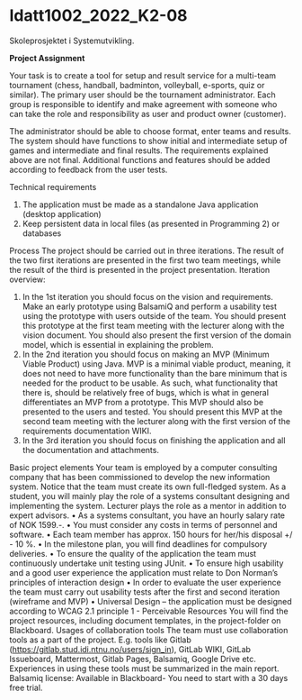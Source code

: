 # Idatt1002_2022_K2-08

Skoleprosjektet i Systemutvikling.

**Project Assignment**

Your task is to create a tool for setup and result service for a multi-team tournament (chess, handball, badminton,
volleyball, e-sports, quiz or similar). The primary user should be the tournament administrator. Each group is
responsible to identify and make agreement with someone who can take the role and responsibility as user and product
owner (customer).

The administrator should be able to choose format, enter teams and results. The system should have functions to show
initial and intermediate setup of games and intermediate and final results. The requirements explained above are not
final. Additional functions and features should be added according to feedback from the user tests.

Technical requirements

1. The application must be made as a standalone Java application (desktop application)
2. Keep persistent data in local files (as presented in Programming 2) or databases

Process The project should be carried out in three iterations. The result of the two first iterations are presented in
the first two team meetings, while the result of the third is presented in the project presentation. Iteration overview:

1. In the 1st iteration you should focus on the vision and requirements. Make an early prototype using BalsamiQ and
   perform a usability test using the prototype with users outside of the team. You should present this prototype at the
   first team meeting with the lecturer along with the vision document. You should also present the first version of the
   domain model, which is essential in explaining the problem.
2. In the 2nd iteration you should focus on making an MVP (Minimum Viable Product) using Java. MVP is a minimal viable
   product, meaning, it does not need to have more functionality than the bare minimum that is needed for the product to
   be usable. As such, what functionality that there is, should be relatively free of bugs, which is what in general
   differentiates an MVP from a prototype. This MVP should also be presented to the users and tested. You should present
   this MVP at the second team meeting with the lecturer along with the first version of the requirements documentation
   WIKI.
3. In the 3rd iteration you should focus on finishing the application and all the documentation and attachments.

Basic project elements Your team is employed by a computer consulting company that has been commissioned to develop the
new information system. Notice that the team must create its own full-fledged system. As a student, you will mainly play
the role of a systems consultant designing and implementing the system. Lecturer plays the role as a mentor in addition
to expert advisors. • As a systems consultant, you have an hourly salary rate of NOK 1599.-. • You must consider any
costs in terms of personnel and software. • Each team member has approx. 150 hours for her/his disposal +/ - 10 %. • In
the milestone plan, you will find deadlines for compulsory deliveries. • To ensure the quality of the application the
team must continuously undertake unit testing using JUnit. • To ensure high usability and a good user experience the
application must relate to Don Norman’s principles of interaction design • In order to evaluate the user experience the
team must carry out usability tests after the first and second iteration (wireframe and MVP)
• Universal Design – the application must be designed according to WCAG 2.1 principle 1 - Perceivable Resources You will
find the project resources, including document templates, in the project-folder on Blackboard. Usages of collaboration
tools The team must use collaboration tools as a part of the project. E.g. tools like
Gitlab (https://gitlab.stud.idi.ntnu.no/users/sign_in), GitLab WIKI, GitLab Issueboard, Mattermost, Gitlab Pages,
Balsamiq, Google Drive etc. Experiences in using these tools must be summarized in the main report. Balsamiq license:
Available in Blackboard- You need to start with a 30 days free trial.
